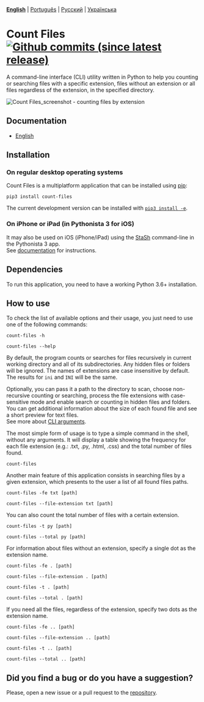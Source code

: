 **[English](https://github.com/victordomingos/Count-files/blob/master/README.md)** | [Portugu&ecirc;s](https://github.com/victordomingos/Count-files/blob/master/docs/README_PT.md) | [&#x420;&#x443;&#x441;&#x441;&#x43A;&#x438;&#x439;](https://github.com/victordomingos/Count-files/blob/master/docs/README_RU.md) | [&#x423;&#x43A;&#x440;&#x430;&#x457;&#x43D;&#x441;&#x44C;&#x43A;&#x430;](https://github.com/victordomingos/Count-files/blob/master/docs/README_UA.md)
  
  
# Count Files [![Github commits (since latest release)](https://img.shields.io/github/commits-since/victordomingos/Count-files/latest.svg)](https://github.com/victordomingos/Count-files)

A command-line interface (CLI) utility written in Python to help you
counting or searching files with a specific extension, files without an extension or all files regardless of the extension, in the specified directory.

![Count Files_screenshot - counting files by extension](https://user-images.githubusercontent.com/18650184/42160179-29998a52-7dee-11e8-9813-b8594e50fe77.png)


## Documentation

- [English](https://countfiles.readthedocs.io/en/latest/)

## Installation

### On regular desktop operating systems

Count Files is a multiplatform application that can be installed using [pip](https://pip.pypa.io/en/stable/quickstart/):

```
pip3 install count-files
```

The current development version can be installed with [`pip3 install -e`](https://pip.pypa.io/en/stable/reference/pip_install/#editable-installs).

### On iPhone or iPad (in Pythonista 3 for iOS)

It may also be used on iOS (iPhone/iPad) using the [StaSh](https://github.com/ywangd/stash) 
command-line in the Pythonista 3 app.  
See [documentation](https://countfiles.readthedocs.io/en/latest/installation.html) for instructions. 

## Dependencies

To run this application, you need to have a working Python 3.6+ installation.

## How to use

To check the list of available options and their usage, you just need to use
one of the following commands:

```
count-files -h
```

```
count-files --help
```

By default, the program counts or searches for files recursively in current working directory and all of its subdirectories. Any hidden files or folders will be ignored.
The names of extensions are case insensitive by default. The results for `ini` and `INI` will be the same.

Optionally, you can pass it a path to the directory to scan, choose non-recursive counting or searching, process the file extensions with case-sensitive mode and enable search or counting in hidden files and folders.  
You can get additional information about the size of each found file and see a short preview for text files.  
See more about [CLI arguments](https://countfiles.readthedocs.io/en/latest/howtouse.html#cli-arguments).

The most simple form of usage is to type a simple command in the shell, without 
any arguments. It will display a table showing the frequency for 
each file extension (e.g.: .txt, .py, .html, .css) and the total number of 
files found.

```
count-files
```

Another main feature of this application consists in searching files by a 
given extension, which presents to the user a list of all found files paths.

```
count-files -fe txt [path]
```  
```
count-files --file-extension txt [path]
```

You can also count the total number of files with a certain extension.

```
count-files -t py [path]
```  
```
count-files --total py [path]
```

For information about files without an extension, specify a single dot as the extension name.


```
count-files -fe . [path]
```  
```
count-files --file-extension . [path]
```

```
count-files -t . [path]
```  
```
count-files --total . [path]
```

If you need all the files, regardless of the extension, specify two dots as the extension name.

```
count-files -fe .. [path]
```  
```
count-files --file-extension .. [path]
```

```
count-files -t .. [path]
```  
```
count-files --total .. [path]
```

## Did you find a bug or do you have a suggestion?

Please, open a new issue or a pull request to the [repository](https://github.com/victordomingos/Count-files).
